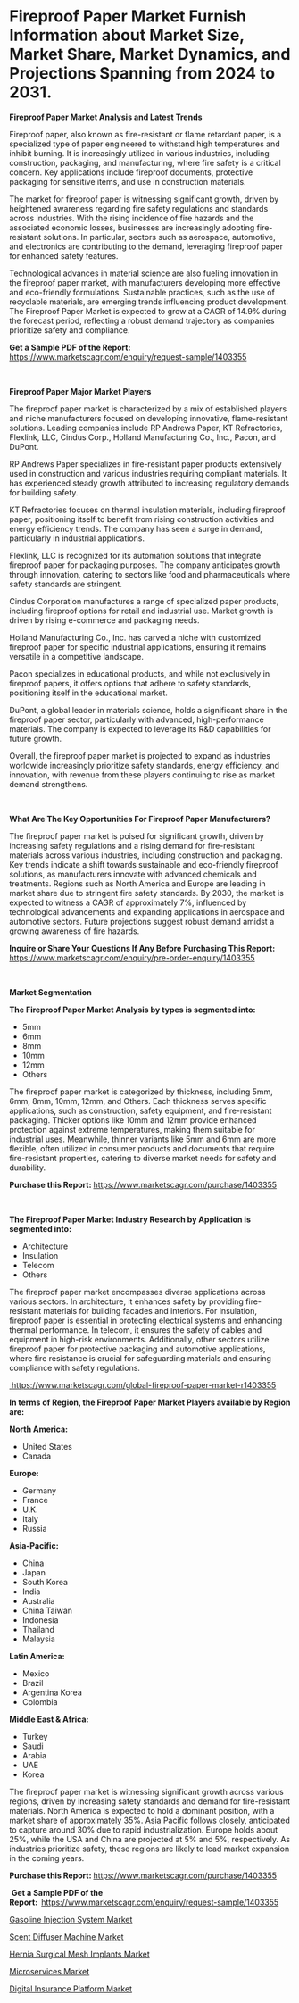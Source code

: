 <p><h1>Fireproof Paper Market Furnish Information about Market Size, Market Share, Market Dynamics, and Projections Spanning from 2024 to 2031.</h1></p><p><strong>Fireproof Paper Market Analysis and Latest Trends</strong></p>
<p><p>Fireproof paper, also known as fire-resistant or flame retardant paper, is a specialized type of paper engineered to withstand high temperatures and inhibit burning. It is increasingly utilized in various industries, including construction, packaging, and manufacturing, where fire safety is a critical concern. Key applications include fireproof documents, protective packaging for sensitive items, and use in construction materials.</p><p>The market for fireproof paper is witnessing significant growth, driven by heightened awareness regarding fire safety regulations and standards across industries. With the rising incidence of fire hazards and the associated economic losses, businesses are increasingly adopting fire-resistant solutions. In particular, sectors such as aerospace, automotive, and electronics are contributing to the demand, leveraging fireproof paper for enhanced safety features.</p><p>Technological advances in material science are also fueling innovation in the fireproof paper market, with manufacturers developing more effective and eco-friendly formulations. Sustainable practices, such as the use of recyclable materials, are emerging trends influencing product development. The Fireproof Paper Market is expected to grow at a CAGR of 14.9% during the forecast period, reflecting a robust demand trajectory as companies prioritize safety and compliance.</p></p>
<p><strong>Get a Sample PDF of the Report:&nbsp;</strong> <a href="https://www.marketscagr.com/enquiry/request-sample/1403355?utm_campaign=1529&utm_medium=2&utm_source=Github&utm_content=ia&utm_term=23102024&utm_id=fireproof-paper">https://www.marketscagr.com/enquiry/request-sample/1403355</a></p>
<p>&nbsp;</p>
<p><strong>Fireproof Paper Major Market Players</strong></p>
<p><p>The fireproof paper market is characterized by a mix of established players and niche manufacturers focused on developing innovative, flame-resistant solutions. Leading companies include RP Andrews Paper, KT Refractories, Flexlink, LLC, Cindus Corp., Holland Manufacturing Co., Inc., Pacon, and DuPont.</p><p>RP Andrews Paper specializes in fire-resistant paper products extensively used in construction and various industries requiring compliant materials. It has experienced steady growth attributed to increasing regulatory demands for building safety.</p><p>KT Refractories focuses on thermal insulation materials, including fireproof paper, positioning itself to benefit from rising construction activities and energy efficiency trends. The company has seen a surge in demand, particularly in industrial applications.</p><p>Flexlink, LLC is recognized for its automation solutions that integrate fireproof paper for packaging purposes. The company anticipates growth through innovation, catering to sectors like food and pharmaceuticals where safety standards are stringent.</p><p>Cindus Corporation manufactures a range of specialized paper products, including fireproof options for retail and industrial use. Market growth is driven by rising e-commerce and packaging needs.</p><p>Holland Manufacturing Co., Inc. has carved a niche with customized fireproof paper for specific industrial applications, ensuring it remains versatile in a competitive landscape.</p><p>Pacon specializes in educational products, and while not exclusively in fireproof papers, it offers options that adhere to safety standards, positioning itself in the educational market.</p><p>DuPont, a global leader in materials science, holds a significant share in the fireproof paper sector, particularly with advanced, high-performance materials. The company is expected to leverage its R&D capabilities for future growth.</p><p>Overall, the fireproof paper market is projected to expand as industries worldwide increasingly prioritize safety standards, energy efficiency, and innovation, with revenue from these players continuing to rise as market demand strengthens.</p></p>
<p>&nbsp;</p>
<p><strong>What Are The Key Opportunities For Fireproof Paper Manufacturers?</strong></p>
<p><p>The fireproof paper market is poised for significant growth, driven by increasing safety regulations and a rising demand for fire-resistant materials across various industries, including construction and packaging. Key trends indicate a shift towards sustainable and eco-friendly fireproof solutions, as manufacturers innovate with advanced chemicals and treatments. Regions such as North America and Europe are leading in market share due to stringent fire safety standards. By 2030, the market is expected to witness a CAGR of approximately 7%, influenced by technological advancements and expanding applications in aerospace and automotive sectors. Future projections suggest robust demand amidst a growing awareness of fire hazards.</p></p>
<p><strong>Inquire or Share Your Questions If Any Before Purchasing This Report:</strong> <a href="https://www.marketscagr.com/enquiry/pre-order-enquiry/1403355?utm_campaign=1529&utm_medium=2&utm_source=Github&utm_content=ia&utm_term=23102024&utm_id=fireproof-paper">https://www.marketscagr.com/enquiry/pre-order-enquiry/1403355</a></p>
<p>&nbsp;</p>
<p><strong>Market Segmentation</strong></p>
<p><strong>The Fireproof Paper Market Analysis by types is segmented into:</strong></p>
<p><ul><li>5mm</li><li>6mm</li><li>8mm</li><li>10mm</li><li>12mm</li><li>Others</li></ul></p>
<p><p>The fireproof paper market is categorized by thickness, including 5mm, 6mm, 8mm, 10mm, 12mm, and Others. Each thickness serves specific applications, such as construction, safety equipment, and fire-resistant packaging. Thicker options like 10mm and 12mm provide enhanced protection against extreme temperatures, making them suitable for industrial uses. Meanwhile, thinner variants like 5mm and 6mm are more flexible, often utilized in consumer products and documents that require fire-resistant properties, catering to diverse market needs for safety and durability.</p></p>
<p><strong>Purchase this Report:&nbsp;</strong><a href="https://www.marketscagr.com/purchase/1403355?utm_campaign=1529&utm_medium=2&utm_source=Github&utm_content=ia&utm_term=23102024&utm_id=fireproof-paper">https://www.marketscagr.com/purchase/1403355</a></p>
<p>&nbsp;</p>
<p><strong>The Fireproof Paper Market Industry Research by Application is segmented into:</strong></p>
<p><ul><li>Architecture</li><li>Insulation</li><li>Telecom</li><li>Others</li></ul></p>
<p><p>The fireproof paper market encompasses diverse applications across various sectors. In architecture, it enhances safety by providing fire-resistant materials for building facades and interiors. For insulation, fireproof paper is essential in protecting electrical systems and enhancing thermal performance. In telecom, it ensures the safety of cables and equipment in high-risk environments. Additionally, other sectors utilize fireproof paper for protective packaging and automotive applications, where fire resistance is crucial for safeguarding materials and ensuring compliance with safety regulations.</p></p>
<p><a href="https://www.marketscagr.com/global-fireproof-paper-market-r1403355?utm_campaign=1529&utm_medium=2&utm_source=Github&utm_content=ia&utm_term=23102024&utm_id=fireproof-paper">&nbsp;https://www.marketscagr.com/global-fireproof-paper-market-r1403355</a></p>
<p><strong>In terms of Region, the Fireproof Paper Market Players available by Region are:</strong></p>
<p>
    <p> <strong> North America: </strong>
        <ul>
            <li>United States</li>
            <li>Canada</li>
        </ul>
        </p> 
    <p> <strong> Europe: </strong>
        <ul>
            <li>Germany</li>
            <li>France</li>
            <li>U.K.</li>
            <li>Italy</li>
            <li>Russia</li>
        </ul>
        </p> 
    <p> <strong> Asia-Pacific: </strong>
        <ul>
            <li>China</li>
            <li>Japan</li>
            <li>South Korea</li>
            <li>India</li>
            <li>Australia</li>
            <li>China Taiwan</li>
            <li>Indonesia</li>
            <li>Thailand</li>
            <li>Malaysia</li>
        </ul>
        </p> 
    <p> <strong> Latin America: </strong>
        <ul>
            <li>Mexico</li>
            <li>Brazil</li>
            <li>Argentina Korea</li>
            <li>Colombia</li>
        </ul>
        </p> 
    <p> <strong> Middle East & Africa: </strong>
        <ul>
            <li>Turkey</li>
            <li>Saudi</li>
            <li>Arabia</li>
            <li>UAE</li>
            <li>Korea</li>
        </ul>
    </p>
    </p>
<p><p>The fireproof paper market is witnessing significant growth across various regions, driven by increasing safety standards and demand for fire-resistant materials. North America is expected to hold a dominant position, with a market share of approximately 35%. Asia Pacific follows closely, anticipated to capture around 30% due to rapid industrialization. Europe holds about 25%, while the USA and China are projected at 5% and 5%, respectively. As industries prioritize safety, these regions are likely to lead market expansion in the coming years.</p></p>
<p><strong>Purchase this Report: </strong><a href="https://www.marketscagr.com/purchase/1403355?utm_campaign=1529&utm_medium=2&utm_source=Github&utm_content=ia&utm_term=23102024&utm_id=fireproof-paper">https://www.marketscagr.com/purchase/1403355</a></p>
<p>&nbsp;<strong>Get a Sample PDF of the Report:&nbsp;&nbsp;</strong><a href="https://www.marketscagr.com/enquiry/request-sample/1403355?utm_campaign=1529&utm_medium=2&utm_source=Github&utm_content=ia&utm_term=23102024&utm_id=fireproof-paper">https://www.marketscagr.com/enquiry/request-sample/1403355</a></p>
<p><strong></strong></p>
<p><p><a href="https://issuu.com/reportprime-2/docs/gasoline-injection-system-market-si_f446c567ba13b1?utm_campaign=1529&utm_medium=2&utm_source=Github&utm_content=ia&utm_term=23102024&utm_id=fireproof-paper">Gasoline Injection System Market</a></p><p><a href="https://issuu.com/reportprime-2/docs/scent-diffuser-machine-market-size-_d926d5f069ef8a?utm_campaign=1529&utm_medium=2&utm_source=Github&utm_content=ia&utm_term=23102024&utm_id=fireproof-paper">Scent Diffuser Machine Market</a></p><p><a href="https://github.com/Chiragrp22/Market-Research-Report-List-6/blob/main/hernia-surgical-mesh-implants-market.md?utm_campaign=1529&utm_medium=2&utm_source=Github&utm_content=ia&utm_term=23102024&utm_id=fireproof-paper">Hernia Surgical Mesh Implants Market</a></p><p><a href="https://www.linkedin.com/pulse/driving-forces-global-microservices-market-trends-applications-2avlf?utm_campaign=1529&utm_medium=2&utm_source=Github&utm_content=ia&utm_term=23102024&utm_id=fireproof-paper">Microservices Market</a></p><p><a href="https://www.linkedin.com/pulse/digital-insurance-platform-market-emerging-trends-future-prospects-akjuf?utm_campaign=1529&utm_medium=2&utm_source=Github&utm_content=ia&utm_term=23102024&utm_id=fireproof-paper">Digital Insurance Platform Market</a></p></p>